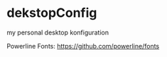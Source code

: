 dekstopConfig
=============

my personal desktop konfiguration

Powerline Fonts: https://github.com/powerline/fonts
